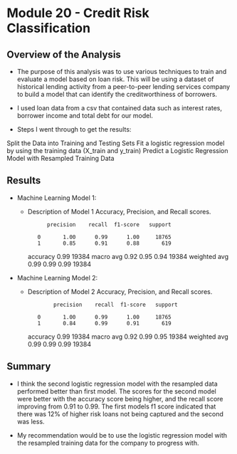 
# Module 20 - Credit Risk Classification

## Overview of the Analysis

* The purpose of this analysis was to use various techniques to train and evaluate a model based on loan risk. This will be using a dataset of historical lending activity from a peer-to-peer lending services company to build a model that can identify the creditworthiness of borrowers.

* I used loan data from a csv that contained data such as interest rates, borrower income and total debt for our model.

* Steps I went through to get the results:

Split the Data into Training and Testing Sets
Fit a logistic regression model by using the training data (X_train and y_train)
Predict a Logistic Regression Model with Resampled Training Data

## Results

* Machine Learning Model 1:
  * Description of Model 1 Accuracy, Precision, and Recall scores.

              precision    recall  f1-score   support

           0       1.00      0.99      1.00     18765
           1       0.85      0.91      0.88       619

    accuracy                           0.99     19384
   macro avg       0.92      0.95      0.94     19384
weighted avg       0.99      0.99      0.99     19384

* Machine Learning Model 2:
  * Description of Model 2 Accuracy, Precision, and Recall scores.
  
                precision    recall  f1-score   support

           0       1.00      0.99      1.00     18765
           1       0.84      0.99      0.91       619

    accuracy                           0.99     19384
   macro avg       0.92      0.99      0.95     19384
weighted avg       0.99      0.99      0.99     19384


## Summary

* I think the second logistic regression model with the resampled data performed better than first model. The scores for the second model were better with the accuracy score being higher, and the recall score improving from 0.91 to 0.99. The first models f1 score indicated that there was 12% of higher risk loans not being captured and the second was less.

* My recommendation would be to use the logistic regression model with the resampled training data for the company to progress with.
